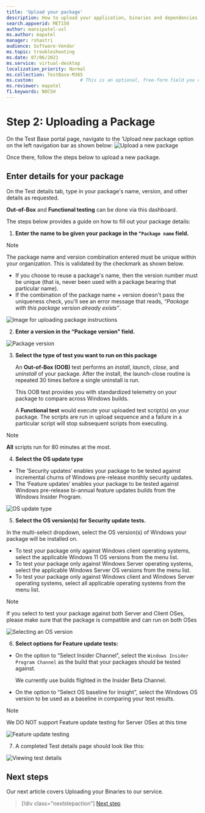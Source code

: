 ```yaml
---
title: 'Upload your package'
description: How to upload your application, binaries and dependencies onto Test Base
search.appverid: MET150
author: mansipatel-usl
ms.author: mapatel
manager: rshastri
audience: Software-Vendor
ms.topic: troubleshooting
ms.date: 07/06/2021
ms.service: virtual-desktop
localization_priority: Normal
ms.collection: TestBase-M365
ms.custom:                 # This is an optional, free-form field you can use to define your own collection of articles. If you have more than one value, format as a bulleted list. This field truncates to something like 144 characters (inclusive of spaces) so keep it short.
ms.reviewer: mapatel
f1.keywords: NOCSH
---
```


# Step 2: Uploading a Package

On the Test Base portal page, navigate to the ‘Upload new package option on the left navigation bar as shown below:
![Upload a new package](Media/Upload-New-Package.png)

Once there, follow the steps below to upload a new package.

## Enter details for your package

On the Test details tab, type in your package's name, version, and other details as requested. 

**Out-of-Box** and **Functional testing** can be done via this dashboard.

The steps below provides a guide on how to fill out your package details:

1.	**Enter the name to be given your package in the ```“Package name``` field.**

> [!Note]  
> The package name and version combination entered must be unique within your organization. This is validated by the checkmark as shown below.
  
  - If you choose to reuse a package's name, then the version number must be unique (that is, never been used with a package bearing that particular name).
  - If the combination of the package name + version doesn't pass the uniqueness check, you'll see an error message that reads, *“Package with this package version already exists”*. 

![Image for uploading package instructions](Media/Instructions.png)

2. **Enter a version in the “Package version” field.**

![Package version](Media/ApplicationVersion.png)

3.	**Select the type of test you want to run on this package**

    An **Out-of-Box (OOB)** test performs an *install*, *launch*, *close*, and *uninstall* of your package. After the install, the launch-close routine is repeated 30 times before a single uninstall is run. 
    
    This OOB test provides you with standardized telemetry on your package to compare across Windows builds.

    A **Functional test** would execute your uploaded test script(s) on your package. The scripts are run in upload sequence and a failure in a particular script will stop subsequent scripts from executing.

> [!Note]
> **All** scripts run for 80 minutes at the most. 
    
4.	**Select the OS update type**

   - The ‘Security updates’ enables your package to be tested against incremental churns of Windows pre-release monthly security updates. 
   - The ‘Feature updates’ enables your package to be tested against Windows pre-release bi-annual feature updates builds from the Windows Insider Program.
<!---
Change to the correct picture
-->
![OS update type](Media/OSUpdateType.png)

5.	**Select the OS version(s) for Security update tests.**

In the multi-select dropdown, select the OS version(s) of Windows your package will be installed on. 

  - To test your package only against Windows client operating systems, select the applicable Windows 11 OS versions from the menu list.
  - To test your package only against Windows Server operating systems, select the applicable Windows Server OS versions from the menu list.
  - To test your package only against Windows client and Windows Server operating systems, select all applicable operating systems from the menu list. 

> [!Note]
> If you select to test your package against both Server and Client OSes, please make sure that the package is compatible and can run on both OSes


![Selecting an OS version](Media/OSVersion.png)
<!---
Change to the correct picture
-->
6.	**Select options for Feature update tests:**

  - On the option to “Select Insider Channel”, select the ```Windows Insider Program Channel``` as the build that your packages should be tested against.
  
    We currently use builds flighted in the Insider Beta Channel.

  - On the option to “Select OS baseline for Insight”, select the Windows OS version to be used as a baseline in comparing your test results. 

> [!Note]
> We DO NOT support Feature update testing for Server OSes at this time
<!---
Note to actual note format for markdown
-->
<!---
Change to the correct picture
-->
![Feature update testing](Media/FeatureUpdate.png)

7.	A completed Test details page should look like this: 

![Viewing test details](Media/TestDetails.png)
## Next steps

Our next article covers Uploading your Binaries to our service.
> [!div class="nextstepaction"]
> [Next step](binaries.md)

<!---
Add button for next page
-->

